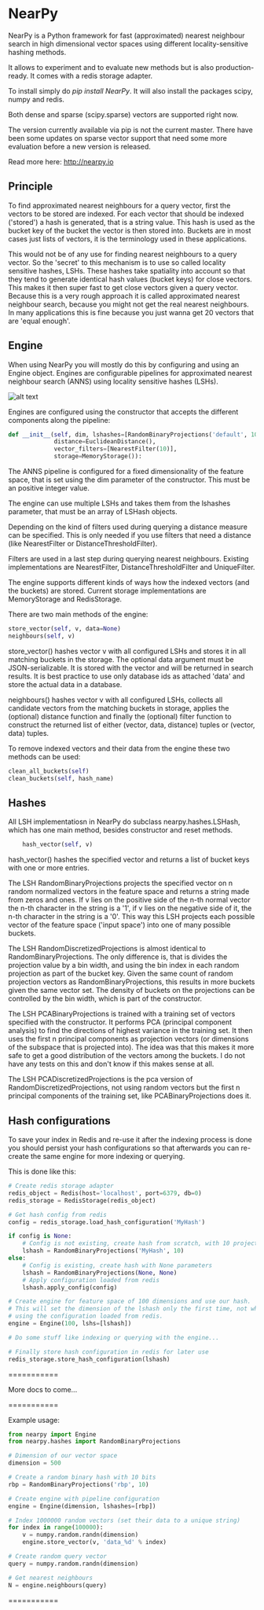 # NearPy

NearPy is a Python framework for fast (approximated) nearest neighbour search in high dimensional vector spaces using different locality-sensitive hashing methods.

It allows to experiment and to evaluate new methods but is also production-ready. It comes with a redis storage adapter.

To install simply do *pip install NearPy*. It will also install the packages scipy, numpy and redis.

Both dense and sparse (scipy.sparse) vectors are supported right now.

The version currently available via pip is not the current master. There have been some updates
on sparse vector support that need some more evaluation before a new version is released.

Read more here: http://nearpy.io

## Principle

To find approximated nearest neighbours for a query vector, first the vectors to be stored are indexed. For each vector that should be indexed ('stored') a hash is generated,
that is a string value. This hash is used as the bucket key
of the bucket the vector is then stored into. Buckets are in most cases just lists of vectors, it is the terminology used in these applications.

This would not be of any use for finding nearest neighbours to a query vector. So the 'secret' to this mechanism is to use so called locality sensitive hashes, LSHs.
These hashes take spatiality into account so that they tend to generate identical hash values (bucket keys) for close vectors. This makes it then super fast to get close
vectors given a query vector. Because this is a very rough approach it is called approximated nearest neighbour search, because you might not get the real nearest
neighbours. In many applications this is fine because you just wanna get 20 vectors that are 'equal enough'.

## Engine

When using NearPy you will mostly do this by configuring and using an Engine object. Engines are configurable
pipelines for approximated nearest neighbour search (ANNS) using locality sensitive hashes (LSHs).

![alt text](http://nearpy.io/images/Pipeline.png "Pipeline diagram")

Engines are configured using the constructor that accepts the different components along the pipeline:

```python
def __init__(self, dim, lshashes=[RandomBinaryProjections('default', 10)],
             distance=EuclideanDistance(),
             vector_filters=[NearestFilter(10)],
             storage=MemoryStorage()):
```

The ANNS pipeline is configured for a fixed dimensionality of the feature space, that is set using the dim parameter of the constructor. This must be an positive integer value.

The engine can use multiple LSHs and takes them from the lshashes parameter, that must be an array of
LSHash objects.

Depending on the kind of filters used during querying a distance measure can be specified. This is only
needed if you use filters that need a distance (like NearestFilter or DistanceThresholdFilter).

Filters are used in a last step during querying nearest neighbours. Existing implementations are NearestFilter, DistanceThresholdFilter and UniqueFilter.

The engine supports different kinds of ways how the indexed vectors (and the buckets) are stored. Current
storage implementations are MemoryStorage and RedisStorage.

There are two main methods of the engine:

```python
store_vector(self, v, data=None)
neighbours(self, v)
```
store_vector() hashes vector v with all configured LSHs and stores it in all matching buckets in the storage.
The optional data argument must be JSON-serializable. It is stored with the vector and will be returned in search results.
It is best practice to use only database ids as attached 'data' and store the actual data in a database.

neighbours() hashes vector v with all configured LSHs, collects all candidate vectors from the matching
buckets in storage, applies the (optional) distance function and finally the (optional) filter function
to construct the returned list of either (vector, data, distance) tuples or (vector, data) tuples.

To remove indexed vectors and their data from the engine these two methods can be used:

```python
clean_all_buckets(self)
clean_buckets(self, hash_name)
```
## Hashes

All LSH implementatiosn in NearPy do subclass nearpy.hashes.LSHash, which has one main method, besides
constructor and reset methods.

```python
    hash_vector(self, v)
```

hash_vector() hashes the specified vector and returns a list of bucket keys with one or more entries.

The LSH RandomBinaryProjections projects the specified vector on n random
normalized vectors in the feature space and returns a string made from zeros and ones. If v lies on
the positive side of the n-th normal vector the n-th character in the string is a '1', if v lies
on the negative side of it, the n-th character in the string is a '0'. This way this LSH projects
each possible vector of the feature space ('input space') into one of many possible buckets.

The LSH RandomDiscretizedProjections is almost identical to RandomBinaryProjections. The only difference is,
that is divides the projection value by a bin width, and using the bin index in each random projection
as part of the bucket key. Given the same count of random projection vectors as RandomBinaryProjections, this
results in more buckets given the same vector set. The density of buckets on the projections can be controlled
by the bin width, which is part of the constructor.

The LSH PCABinaryProjections is trained with a training set of vectors specified with the constructor. It
performs PCA (principal component analysis) to find the directions of highest variance in the training set.
It then uses the first n principal components as projection vectors (or dimensions of the subspace that is
projected into). The idea was that this makes it more safe to get a good distribution of the vectors among
the buckets. I do not have any tests on this and don't know if this makes sense at all.

The LSH PCADiscretizedProjections is the pca version of RandomDiscretizedProjections, not using random vectors
but the first n principal components of the training set, like PCABinaryProjections does it.

## Hash configurations

To save your index in Redis and re-use it after the indexing process is done you should persist
your hash configurations so that afterwards you can re-create the same engine for more indexing
or querying.

This is done like this:

```python
# Create redis storage adapter
redis_object = Redis(host='localhost', port=6379, db=0)
redis_storage = RedisStorage(redis_object)

# Get hash config from redis
config = redis_storage.load_hash_configuration('MyHash')

if config is None:
    # Config is not existing, create hash from scratch, with 10 projections
    lshash = RandomBinaryProjections('MyHash', 10)
else:
    # Config is existing, create hash with None parameters
    lshash = RandomBinaryProjections(None, None)
    # Apply configuration loaded from redis
    lshash.apply_config(config)

# Create engine for feature space of 100 dimensions and use our hash.
# This will set the dimension of the lshash only the first time, not when
# using the configuration loaded from redis.
engine = Engine(100, lshs=[lshash])

# Do some stuff like indexing or querying with the engine...

# Finally store hash configuration in redis for later use
redis_storage.store_hash_configuration(lshash)
```

===========

More docs to come...

===========

Example usage:

```python
from nearpy import Engine
from nearpy.hashes import RandomBinaryProjections

# Dimension of our vector space
dimension = 500

# Create a random binary hash with 10 bits
rbp = RandomBinaryProjections('rbp', 10)

# Create engine with pipeline configuration
engine = Engine(dimension, lshashes=[rbp])

# Index 1000000 random vectors (set their data to a unique string)
for index in range(100000):
    v = numpy.random.randn(dimension)
    engine.store_vector(v, 'data_%d' % index)

# Create random query vector
query = numpy.random.randn(dimension)

# Get nearest neighbours
N = engine.neighbours(query)
```

===========









